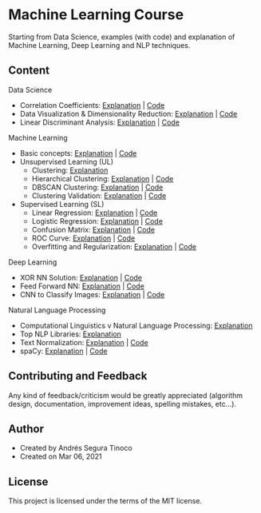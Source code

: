 # Machine Learning Course
Starting from Data Science, examples (with code) and explanation of Machine Learning, Deep Learning and NLP techniques.

## Content
Data Science
- Correlation Coefficients: <a href="https://twitter.com/SeguraAndres7/status/1392925454072524803?s=20" target="_blank">Explanation</a> | <a href="https://colab.research.google.com/drive/1OdjOUc1NNonBfia9Qx4tsfm4-oSYoRMU?usp=sharing" target="_blank">Code</a>
- Data Visualization & Dimensionality Reduction: <a href="https://colab.research.google.com/drive/17ZBnZKvn-ujWNmNn-4rdI2BU9lsL4Pg3?usp=sharing" target="_blank">Explanation</a> | <a href="https://colab.research.google.com/github/" target="_blank">Code</a>
- Linear Discriminant Analysis: <a href="" target="_blank">Explanation</a> | <a href="https://colab.research.google.com/drive/14oqbmxYlYzgSw4MJzp7YrXBXGQ-N2y19?usp=sharing" target="_blank">Code</a>

Machine Learning
- Basic concepts: <a href="https://twitter.com/SeguraAndres7/status/1374683470342066177?s=20" target="_blank">Explanation</a> | <a href="https://colab.research.google.com/github/" target="_blank">Code</a>
- Unsupervised Learning (UL)
  - Clustering: <a href="https://twitter.com/SeguraAndres7/status/1382053877101555716?s=20" target="_blank">Explanation</a>
  - Hierarchical Clustering: <a href="https://twitter.com/SeguraAndres7/status/1384580865313869826?s=20" target="_blank">Explanation</a> | <a href="https://colab.research.google.com/drive/1yl3_15R-R6Avbkh8jcFSJMsnHyZmjNBm?usp=sharing" target="_blank">Code</a>
  - DBSCAN Clustering: <a href="https://twitter.com/SeguraAndres7/status/1382808231270101001?s=20" target="_blank">Explanation</a> | <a href="https://colab.research.google.com/drive/1zeri7dJ3FvrQitsvwQqFZZd0Fjsmvrmb?usp=sharing" target="_blank">Code</a>
  - Clustering Validation: <a href="https://twitter.com/SeguraAndres7/status/1383452802848985090?s=20" target="_blank">Explanation</a> | <a href="https://colab.research.google.com/drive/178RYXMXuj61allc6TU29k93FR43QiHtH?usp=sharing" target="_blank">Code</a>
- Supervised Learning (SL)
  - Linear Regression: <a href="" target="_blank">Explanation</a> | <a href="https://colab.research.google.com/drive/1hVFERSiiQXYZCxLNSBrkDL-3nIw73mwL?usp=sharing" target="_blank">Code</a>
  - Logistic Regression: <a href="" target="_blank">Explanation</a> | <a href="https://colab.research.google.com/drive/1NR8ZftXvkKU-KJuQUfTc4AAsBzFSTvjQ?usp=sharing" target="_blank">Code</a>
  - Confusion Matrix: <a href="https://twitter.com/SeguraAndres7/status/1379823388949090312?s=20" target="_blank">Explanation</a> | <a href="" target="_blank">Code</a>
  - ROC Curve: <a href="" target="_blank">Explanation</a> | <a href="https://colab.research.google.com/drive/1dJJA5w4EgwssogEwJoKqb5ocYX1CKmWv?usp=sharing" target="_blank">Code</a>
  - Overfitting and Regularization: <a href="https://twitter.com/SeguraAndres7/status/1359893579737550857?s=20" target="_blank">Explanation</a> | <a href="" target="_blank">Code</a>

Deep Learning
- XOR NN Solution: <a href="https://twitter.com/SeguraAndres7/status/1376252172892049414?s=20" target="_blank">Explanation</a> | <a href="https://colab.research.google.com/drive/1p8LfavHB1-VAmDPbjaHi9o5b1B5AYLwf?usp=sharing" target="_blank">Code</a>
- Feed Forward NN: <a href="https://twitter.com/SeguraAndres7/status/1374419061656883204?s=20" target="_blank">Explanation</a> | <a href="https://colab.research.google.com/drive/1uv_0qeH4UnINP-g-GCb93-6xDNfvHx00?usp=sharing" target="_blank">Code</a>
- CNN to Classify Images: <a href="https://twitter.com/SeguraAndres7/status/1350184192781541376?s=20" target="_blank">Explanation</a> | <a href="https://colab.research.google.com/drive/1SWeCHHwVAViYRFpdg5JyJ-geEpbbJf6G?usp=sharing" target="_blank">Code</a>

Natural Language Processing
- Computational Linguistics v Natural Language Processing: <a href="https://twitter.com/SeguraAndres7/status/1385962128473997314?s=20" target="_blank">Explanation</a>
- Top NLP Libraries:                                       <a href="https://twitter.com/SeguraAndres7/status/1391587231505260544?s=20" target="_blank">Explanation</a>
- Text Normalization:                                      <a href="https://twitter.com/SeguraAndres7/status/1393661103670972416?s=20" target="_blank">Explanation</a> | <a href="" target="_blank">Code</a>
- spaCy:                                                   <a href="https://twitter.com/SeguraAndres7/status/1379518067277987843?s=20" target="_blank">Explanation</a> | <a href="" target="_blank">Code</a>

## Contributing and Feedback
Any kind of feedback/criticism would be greatly appreciated (algorithm design, documentation, improvement ideas, spelling mistakes, etc...).

## Author
- Created by Andrés Segura Tinoco
- Created on Mar 06, 2021

## License
This project is licensed under the terms of the MIT license.

